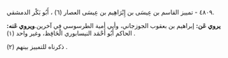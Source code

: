 ٤٨٠٩ - تمييز القاسم بن عِيسَى بن إِبْرَاهِيم بن عِيسَى العصار (٦) ، أَبُو بَكْر الدمشقي.

**يروي عَن:** إبراهيم بن بعقوب الجوزجاني، وأبي أمية الطرسوسي في آخرين.**ويروي عَنه:** الحاكم أَبُو أَحْمَد النيسابوري الْحَافِظ، وغير واحد (١) .

ذكرناه للتمييز بينهم (٢) .